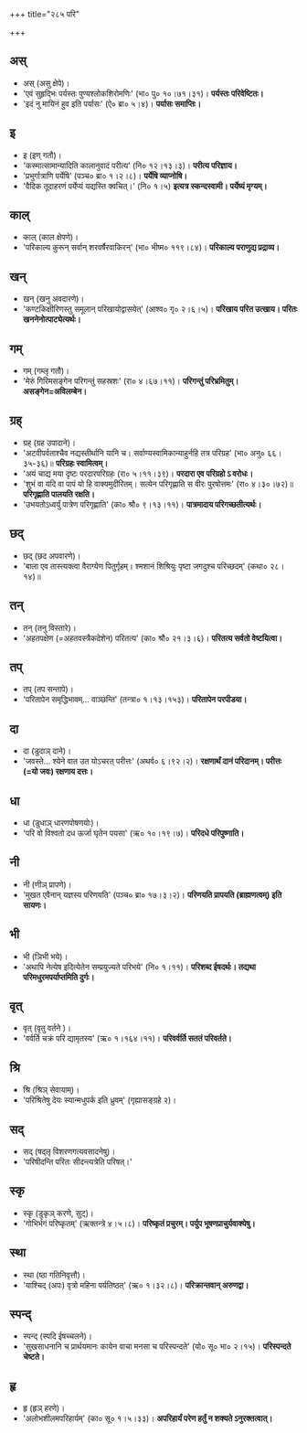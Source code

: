 +++
title="२८५ परि"

+++

## अस्
- अस् (असु क्षेपे)।
- 'एवं सुहृद्भिः पर्यस्तः पुण्यश्लोकशिरोमणिः' (भा० पु० १०।७१।३१)। **पर्यस्तः परिवेष्टितः।**
- 'इदं नु मायिनं हुव इति पर्यासः' (ऐ० ब्रा० ५।४)। **पर्यासः समाप्तिः।**

## इ
- इ (इण् गतौ)।
- 'कस्मात्सामान्यादिति कालानुवादं परीत्य' (नि० १२।१३।३)। **परीत्य परिज्ञाय।**
- 'प्रभुर्गात्राणि पर्येषि' (पञ्च० ब्रा० १।२।८)। **पर्येषि व्याप्नोषि।**
- 'वैदिक तूदाहरणं पर्येप्यं यद्यस्ति क्वचित्।' (नि० १।५) **इत्यत्र स्कन्दस्वामी। पर्येष्यं मृग्यम्।**

## काल्
- काल् (काल क्षेपणे)।
- 'परिकाल्य कुरून् सर्वान् शरवर्षैरवाकिरन्' (भा० भीष्म० ११९।८४)। **परिकाल्य पराणुद्य प्रद्राव्य।**

## खन्
- खन् (खनु अवदारणे)।
- 'कण्टकिक्षीरिणस्तु समूलान् परिखायोद्वासयेत्' (आश्व० गृ० २।६।५)। **परिखाय परित उत्खाय। परितः खननेनोत्पाट्येत्यर्थः।**

## गम्
- गम् (गम्लृ गतौ)।
- 'मेरुं गिरिमसङ्गेन परिगन्तुं सहस्रशः' (रा० ४।६७।११)। **परिगन्तुं परिभ्रमितुम्। असङ्गेन=अविलम्बेन।**

## ग्रह्
- ग्रह् (ग्रह उपादाने)।
- 'अटवीपर्वताश्चैव नद्यस्तीर्थानि यानि च। सर्वाण्यस्वामिकान्याहुर्नहि तत्र परिग्रह' (भा० अनु० ६६।३५-३६)॥ **परिग्रहः स्वामित्वम्।**
- 'अयं चाद्य मया दृष्टः परदारपरिग्रहः (रा० ५।११।३९)। **परदारा एव परिग्रहो ऽ वरोधः।**
- 'शुभं वा यदि वा पापं यो हि वाक्यमुदीरितम्। सत्येन परिगृह्णाति स वीरः पुरषोत्तमः' (रा० ४।३०।७२)॥ **परिगृह्णाति पालयति रक्षति।**
- 'उभयतोऽध्वर्युं पात्रेण परिगृह्णाति' (का० श्रौ० ९।१३।११)। **पात्रमादाय परिगच्छतीत्यर्थः।**

## छद्
- छद् (छद अपवारणे)।
- 'बाला एव तास्त्यक्त्वा वैराग्येण पितुर्गृहम्। श्मशानं शिश्रियुः पृष्टा जगदुश्च परिच्छदम्' (कथा० २८।१४)॥

## तन्
- तन् (तनु विस्तारे)।
- 'अहतपक्षेण (=अहतवस्त्रैकदेशेन) परितत्य' (का० श्रौ० २१।३।६)। **परितत्य सर्वतो वेष्टयित्वा।**

## तप्
- तप् (तप सन्तापे)।
- 'परितापेन समृद्धिभावम्… वाञ्छन्ति' (तन्त्रा० १।१३।१५३)। **परितापेन परपीडया।**

## दा
- दा (डुदाञ् दाने)।
- 'जवस्ते… श्येने वात उत योऽचरत् परीत्तः' (अथर्व० ६।९२।२)। **रक्षणार्थं दानं परिदानम्। परीत्तः (=यो जवः) रक्षणाय दत्तः।**

## धा
- धा (डुधाञ् धारणपोषणयोः)।
- 'परि वो विश्वतो दध ऊर्जा घृतेन पयसा' (ऋ० १०।१९।७)। **परिदधे परिपुष्णाति।**

## नी
- नी (णीञ् प्रापणे)।
- 'मुखत एवैनान् यज्ञस्य परिणयति' (पञ्च० ब्रा० १७।३।२)। **परिणयति प्रापयति (ब्राह्मणत्वम्) इति सायणः।**

## भी
- भी (ञिभी भये)।
- 'अथापि नेत्येष इदित्येतेन सम्प्रयुज्यते परिभये' (नि० १।११)। **परिशब्द ईषदर्थः। तद्यथा परिमधुरमपर्याप्तमिति दुर्गः।**

## वृत्
- वृत् (वृतु वर्तने )।
- 'वर्वर्ति चक्रं परि द्यामृतस्य' (ऋ० १।१६४।११)। **परिवर्वर्ति सततं परिवर्तते।**

## श्रि
- श्रि (श्रिञ् सेवायाम्)।
- 'परिश्रितेषु देयः स्यान्मधुपर्क इति ध्रुवम्' (गृह्यासङ्ग्रहे २)।

## सद्
- सद् (षद्लृ विशरणगत्यवसादनेषु)।
- 'परिषीदन्ति परितः सीदन्त्यत्रेति परिषत्।'

## स्कृ
- स्कृ (डुकृञ् करणे, सुट्)।
- 'गोभिर्भगं परिष्कृतम्' (ऋक्तन्त्रे ४।५।८)। **परिष्कृतं प्रचुरम्। पर्युप भूषणप्राचुर्यवाक्येषु।**

## स्था
- स्था (ष्ठा गतिनिवृत्तौ)।
- 'याश्चिद् (अपः) वृत्रो महिना पर्यतिष्ठत्' (ऋ० १।३२।८)। **परिक्रान्तवान् अरुणद्वा।** 

## स्पन्द्
- स्पन्द् (स्पदि ईषच्चलने)।
- 'सुखसाधनानि च प्रार्थयमानः कायेन वाचा मनसा च परिस्पन्दते' (यो० सू० भा० २।१५)। **परिस्पन्दते चेष्टते।**

## हृ
- हृ (हृञ् हरणे)।
- 'अलोभशीलमपरिहार्यम्' (का० सू० १।५।३३)। **अपरिहार्यं परेण हर्तुं न शक्यते ऽनुरक्तत्वात्।**
